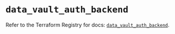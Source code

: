 # `data_vault_auth_backend`

Refer to the Terraform Registry for docs: [`data_vault_auth_backend`](https://registry.terraform.io/providers/hashicorp/vault/3.25.0/docs/data-sources/auth_backend).
